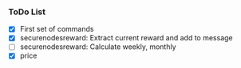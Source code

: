 ### ToDo List
- [X] First set of commands
- [X] securenodesreward: Extract current reward and add to message
- [ ] securenodesreward: Calculate weekly, monthly
- [X] price